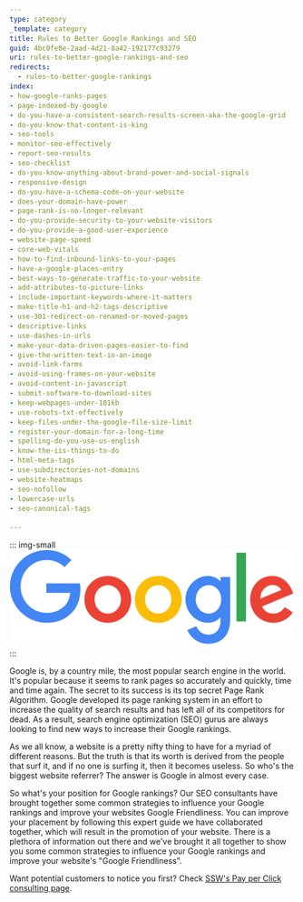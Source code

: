 ```yaml
---
type: category
_template: category
title: Rules to Better Google Rankings and SEO
guid: 4bc0fe8e-2aad-4d21-8a42-192177c93279
uri: rules-to-better-google-rankings-and-seo
redirects:
  - rules-to-better-google-rankings
index:
- how-google-ranks-pages
- page-indexed-by-google
- do-you-have-a-consistent-search-results-screen-aka-the-google-grid
- do-you-know-that-content-is-king
- seo-tools
- monitor-seo-effectively
- report-seo-results
- seo-checklist
- do-you-know-anything-about-brand-power-and-social-signals
- responsive-design
- do-you-have-a-schema-code-on-your-website
- does-your-domain-have-power
- page-rank-is-no-longer-relevant
- do-you-provide-security-to-your-website-visitors
- do-you-provide-a-good-user-experience
- website-page-speed
- core-web-vitals
- how-to-find-inbound-links-to-your-pages
- have-a-google-places-entry
- best-ways-to-generate-traffic-to-your-website
- add-attributes-to-picture-links
- include-important-keywords-where-it-matters
- make-title-h1-and-h2-tags-descriptive
- use-301-redirect-on-renamed-or-moved-pages
- descriptive-links
- use-dashes-in-urls
- make-your-data-driven-pages-easier-to-find
- give-the-written-text-in-an-image
- avoid-link-farms
- avoid-using-frames-on-your-website
- avoid-content-in-javascript
- submit-software-to-download-sites
- keep-webpages-under-101kb
- use-robots-txt-effectively
- keep-files-under-the-google-file-size-limit
- register-your-domain-for-a-long-time
- spelling-do-you-use-us-english
- know-the-iis-things-to-do
- html-meta-tags
- use-subdirectories-not-domains
- website-heatmaps
- seo-nofollow
- lowercase-urls
- seo-canonical-tags

---
```


::: img-small  
![Figure: Google, the most popular search engine in the world](googlelogo_color_272x92dp.png "Google, the most popular search engine in the world")
:::

Google is, by a country mile, the most popular search engine in the world. It's popular because it seems to rank pages so accurately and quickly, time and time again. The secret to its success is its top secret Page Rank Algorithm. Google developed its page ranking system in an effort to increase the quality of search results and has left all of its competitors for dead. As a result, search engine optimization (SEO) gurus are always looking to find new ways to increase their Google rankings.

As we all know, a website is a pretty nifty thing to have for a myriad of different reasons. But the truth is that its worth is derived from the people that surf it, and if no one is surfing it, then it becomes useless. So who's the biggest website referrer? The answer is Google in almost every case.

So what's your position for Google rankings? Our SEO consultants have brought together some common strategies to influence your Google rankings and improve your websites Google Friendliness. You can improve your placement by following this expert guide we have collaborated together, which will result in the promotion of your website. There is a plethora of information out there and we've brought it all together to show you some common strategies to influence your Google rankings and improve your website's "Google Friendliness".

Want potential customers to notice you first? Check [SSW's Pay per Click consulting page](https://www.ssw.com.au/consulting/pay-per-click).
